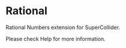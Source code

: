 Rational
========

Rational Numbers extension for SuperCollider.

Please check Help for more information.
